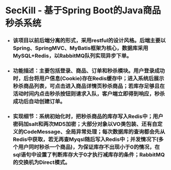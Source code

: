 # SecKill - 基于Spring Boot的Java商品秒杀系统
- ### 该项目以前后端分离的形式，采用restful的设计风格。后端主要以Spring、SpringMVC、MyBatis框架为核心，数据库采用MySQL+Redis，以RabbitMQ队列实现异步下单。
- ### 功能描述：主要包括登录、商品、订单和秒杀模块。用户登录成功时，后台将用户信息(Cookie)存在Redis缓存中；进入系统后展示秒杀商品列表，可点击进入商品详情页秒杀商品；若库存足够且在活动时间内点击秒杀按钮则请求入队，客户端立即得到响应，秒杀成功后自动创建订单。
- ### 实现细节：系统初始化时，把秒杀商品的库存写入Redis中；用户密码加salt和两次MD5加密；大部分对象以VO类包装、还有自定义的CodeMessage、全局异常处理；每次数据库的查询都会先从Redis中获取，若无再查Myqsl随后写入Redis中；并发情况下(多个用户同时秒杀一个商品)，为保证库存不出现小于0的情况，在sql语句中设置了判断库存大于0才执行减库存的条件；RabbitMQ的交换机为Direct模式。
